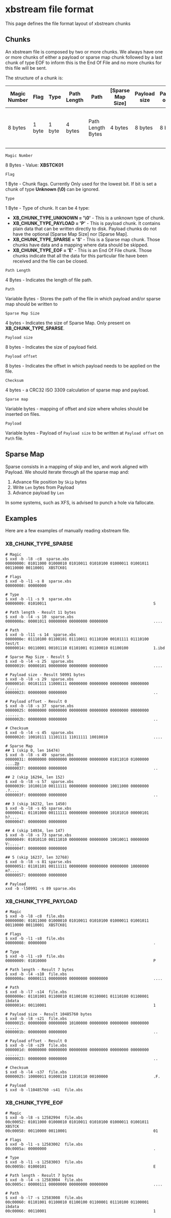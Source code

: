 # xbstream file format
This page defines the file format layout of xbstream chunks

Chunks
------
An xbstream file is composed by two or more chunks. We always have one or
more chunks of either a payload or sparse map chunk followed by a last chunk of
type EOF to inform this is the End Of File and no more chunks for this file
will be sent.

The structure of a chunk is:

| Magic Number | Flag   | Type   | Path Length | Path              | [Sparse Map Size] | Payload size | Payload offset | Checksum | [ Sparse Map ]            | Payload            |
| ------------ | ------ |--------| ----------- | ----------------- | ----------------- | ------------ | -------------- | ---------| ------------------------- | ------------------ |
| 8 bytes      | 1 byte | 1 byte | 4 bytes     | Path Length Bytes | 4 bytes           | 8 bytes      | 8 bytes        | 4 bytes  | 8 bytes * Sparse Map Size | Payload Size Bytes |


`Magic Number`

8 Bytes - Value: **XBSTCK01**

`Flag`

1 Byte - Chunk flags. Currently Only used for the lowest bit. If bit is set a chunk of type **Unknown (\0)** can be ignored.

`Type`

1 Byte - Type of chunk. It can be 4 type:
 * **XB_CHUNK_TYPE_UNKNOWN = '\0'** - This is a unknown type of chunk.
 * **XB_CHUNK_TYPE_PAYLOAD = 'P'** - This is payload chunk. It contains plain data that can be written directly to disk. Payload chunks do not have the optional [Sparse Map Size] nor [Sparse Map].
 * **XB_CHUNK_TYPE_SPARSE = 'S'** - This is a Sparse map chunk. Those chunks have data and a mapping where data should be skipped.
 * **XB_CHUNK_TYPE_EOF = 'E'** - This is an End Of File chunk. Those chunks indicate that all the data for this particular file have been received and the file can be closed.

`Path Length`

4 Bytes - Indicates the length of file path.

`Path`

Variable Bytes - Stores the path of the file in which payload and/or sparse map should be written to

`Sparse Map Size`

4 bytes - Indicates the size of Sparse Map. Only present on **XB_CHUNK_TYPE_SPARSE**.

`Payload size`

8 bytes - Indicates the size of payload field.

`Payload offset`

8 bytes - Indicates the offset in which payload needs to be applied on the file.

`Checksum`

4 bytes - a CRC32 ISO 3309 calculation of sparse map and payload.

`Sparse map`

Variable bytes - mapping of offset and size where wholes should be inserted on files.

`Payload`

Variable bytes - Payload of `Payload size` to be written at `Payload offset` on `Path` file.


Sparse Map
------
Sparse consists in a mapping of skip and len, and work aligned with Payload. We should iterate through all the sparse map and:

1. Advance file position by `Skip` bytes
2. Write `Len` bytes from Payload
3. Advance payload by `Len`

In some systems, such as XFS, is advised to punch a hole via fallocate.

Examples
------
Here are a few examples of manually reading xbstream file.
### XB_CHUNK_TYPE_SPARSE

```
# Magic
$ xxd -b -l8 -c8  sparse.xbs
00000000: 01011000 01000010 01010011 01010100 01000011 01001011 00110000 00110001  XBSTCK01

# Flags
$ xxd -b -l1 -s 8  sparse.xbs
00000008: 00000000

# Type
$ xxd -b -l1 -s 9  sparse.xbs
00000009: 01010011                                               S

# Path length - Result 11 bytes
$ xxd -b -l4 -s 10  sparse.xbs
0000000a: 00001011 00000000 00000000 00000000                    ....

# Path
$ xxd -b -l11 -s 14  sparse.xbs
0000000e: 01110100 01100101 01110011 01110100 00101111 01110100  test/t
00000014: 00110001 00101110 01101001 01100010 01100100           1.ibd

# Sparse Map Size - Result 5
$ xxd -b -l4 -s 25  sparse.xbs
00000019: 00000101 00000000 00000000 00000000                    ....

# Payload size - Result 50991 bytes
$ xxd -b -l8 -s 29  sparse.xbs
0000001d: 00101111 11000111 00000000 00000000 00000000 00000000  /.....
00000023: 00000000 00000000                                      ..

# Payload offset - Result 0
$ xxd -b -l8 -s 37  sparse.xbs
00000025: 00000000 00000000 00000000 00000000 00000000 00000000  ......
0000002b: 00000000 00000000                                      ..

# Checksum
$ xxd -b -l4 -s 45  sparse.xbs
0000002d: 10010111 11101111 11011111 10010010                    ....

# Sparse Map
## 1 (skip 0, len 16474)
$ xxd -b -l8 -s 49  sparse.xbs
00000031: 00000000 00000000 00000000 00000000 01011010 01000000  ....Z@
00000037: 00000000 00000000                                      ..

## 2 (skip 16294, len 152)
$ xxd -b -l8 -s 57  sparse.xbs
00000039: 10100110 00111111 00000000 00000000 10011000 00000000  .?....
0000003f: 00000000 00000000                                      ..

## 3 (skip 16232, len 1450)
$ xxd -b -l8 -s 65 sparse.xbs
00000041: 01101000 00111111 00000000 00000000 10101010 00000101  h?....
00000047: 00000000 00000000

## 4 (skip 14934, len 147)
$ xxd -b -l8 -s 73 sparse.xbs
00000049: 01010110 00111010 00000000 00000000 10010011 00000000  V:....
0000004f: 00000000 00000000

## 5 (skip 16237, len 32768)
$ xxd -b -l8 -s 81 sparse.xbs
00000051: 01101101 00111111 00000000 00000000 00000000 10000000  m?....
00000057: 00000000 00000000

# Payload
xxd -b -l50991 -s 89 sparse.xbs
```

### XB_CHUNK_TYPE_PAYLOAD

```
# Magic
$ xxd -b -l8 -c8  file.xbs
00000000: 01011000 01000010 01010011 01010100 01000011 01001011 00110000 00110001  XBSTCK01

# Flags
$ xxd -b -l1 -s8  file.xbs
00000008: 00000000                                               .

# Type
$ xxd -b -l1 -s9  file.xbs
00000009: 01010000                                               P

# Path length - Result 7 bytes
$ xxd -b -l4 -s10  file.xbs
0000000a: 00000111 00000000 00000000 00000000                    ....

# Path
$ xxd -b -l7 -s14  file.xbs
0000000e: 01101001 01100010 01100100 01100001 01110100 01100001  ibdata
00000014: 00110001                                               1

# Payload size - Result 10485760 bytes
$ xxd -b -l8 -s21  file.xbs
00000015: 00000000 00000000 10100000 00000000 00000000 00000000  ......
0000001b: 00000000 00000000                                      ..

# Payload offset - Result 0
$ xxd -b -l8 -s29  file.xbs
0000001d: 00000000 00000000 00000000 00000000 00000000 00000000  ......
00000023: 00000000 00000000                                      ..

# Checksum
$ xxd -b -l4 -s37  file.xbs
00000025: 10000011 01000110 11010110 00100000                    .F.

# Payload
$ xxd -b -l10485760 -s41  file.xbs
```

### XB_CHUNK_TYPE_EOF

```
# Magic
$ xxd -b -l8 -s 12582994  file.xbs
00c00052: 01011000 01000010 01010011 01010100 01000011 01001011  XBSTCK
00c00058: 00110000 00110001                                      01

# Flags
$ xxd -b -l1 -s 12583002  file.xbs
00c0005a: 00000000                                               .

# Type
$ xxd -b -l1 -s 12583003  file.xbs
00c0005b: 01000101                                               E

# Path length - Result 7 bytes
$ xxd -b -l4 -s 12583004  file.xbs
00c0005c: 00000111 00000000 00000000 00000000                    ....

# Path
$ xxd -b -l7 -s 12583008  file.xbs
00c00060: 01101001 01100010 01100100 01100001 01110100 01100001  ibdata
00c00066: 00110001                                               1
```

